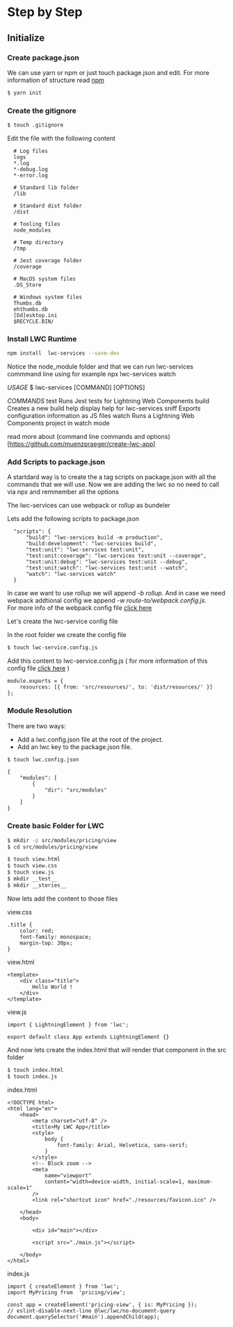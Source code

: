 # Step by Step

## Initialize


### Create package.json 
We can use yarn or npm or just touch package.json and edit. For more information of structure read [npm](https://docs.npmjs.com/cli/v7/configuring-npm/package-json#engines)

```bash
$ yarn init
```

### Create the gitignore
```bash
$ touch .gitignore
```

Edit the file with the following content
```
  # Log files
  logs
  *.log
  *-debug.log
  *-error.log

  # Standard lib folder
  /lib

  # Standard dist folder
  /dist

  # Tooling files
  node_modules

  # Temp directory
  /tmp

  # Jest coverage folder
  /coverage

  # MacOS system files
  .DS_Store

  # Windows system files
  Thumbs.db
  ehthumbs.db
  [Dd]esktop.ini
  $RECYCLE.BIN/
```

### Install LWC Runtime

```bash
npm install  lwc-services --save-dev
```

Notice the node_module folder and that we can run lwc-services commmand line using for example npx lwc-services watch

*USAGE*
  $ lwc-services [COMMAND] [OPTIONS]

*COMMANDS*
  test  Runs Jest tests for Lightning Web Components
  build  Creates a new build
  help   display help for lwc-services
  sniff  Exports configuration information as JS files
  watch  Runs a Lightning Web Components project in watch mode

read more about (command line commands and options)[https://github.com/muenzpraeger/create-lwc-app]



### Add Scripts to package.json

A startdard way is to create the a tag scripts on package.json with all the commands that we will use. Now we are adding the lwc so no need to call via npx and remmember all the options


The lwc-services can use webpack or rollup as bundeler

Lets add the following scripts to package.json
```
  "scripts": {
      "build": "lwc-services build -m production",
      "build:development": "lwc-services build",
      "test:unit": "lwc-services test:unit",
      "test:unit:coverage": "lwc-services test:unit --coverage",
      "test:unit:debug": "lwc-services test:unit --debug",
      "test:unit:watch": "lwc-services test:unit --watch",
      "watch": "lwc-services watch"
  }
```


In case we want to use rollup we will append *-b rollup*. And in case we need webpack addtional config we append *-w route-to/webpack.config.js*.  
For more info of the webpack config file [click here](https://developers.google.com/web/tools/workbox/modules/workbox-webpack-plugin) 

Let's create the lwc-service config file

In the root folder we create the config file

```bash
$ touch lwc-service.config.js
```

Add this content to lwc-service.config.js ( for more information of this config file [click here](https://github.com/muenzpraeger/create-lwc-app/blob/main/packages/lwc-services/example/lwc-services.config.js) )

```
module.exports = {
    resources: [{ from: 'src/resources/', to: 'dist/resources/' }]
};
```

### Module Resolution
There are two ways: 

- Add a lwc.config.json file at the root of the project.
- Add an lwc key to the package.json file.


```bash
$ touch lwc.config.json
```

```
{
    "modules": [
        {
            "dir": "src/modules"
        }
    ]
}
```



### Create basic Folder for LWC

```bash
$ mkdir -p src/modules/pricing/view
$ cd src/modules/pricing/view
```

```bash
$ touch view.html
$ touch view.css
$ touch view.js
$ mkdir __test__
$ mkdir __stories__
```

Now lets add the content to those files

view.css
```
.title {
    color: red;
    font-family: monospace;
    margin-top: 30px;
}
```

view.html
```
<template>
    <div class="title">
        Hello World !
    </div>
</template>
```


view.js
```
import { LightningElement } from 'lwc';

export default class App extends LightningElement {}
```


And now lets create the index.html that will render that component in the src folder

```bash
$ touch index.html
$ touch index.js
```

index.html
```
<!DOCTYPE html>
<html lang="en">
    <head>
        <meta charset="utf-8" />
        <title>My LWC App</title>
        <style>
            body {
                font-family: Arial, Helvetica, sans-serif;
            }
        </style>
        <!-- Block zoom -->
        <meta
            name="viewport"
            content="width=device-width, initial-scale=1, maximum-scale=1"
        />
        <link rel="shortcut icon" href="./resources/favicon.ico" />
        
    </head>
    <body>
        
        <div id="main"></div>
        
        <script src="./main.js"></script>
        
    </body>
</html>
```

index.js
```
import { createElement } from 'lwc';
import MyPricing from  'pricing/view';

const app = createElement('pricing-view', { is: MyPricing });
// eslint-disable-next-line @lwc/lwc/no-document-query
document.querySelector('#main').appendChild(app);
```
